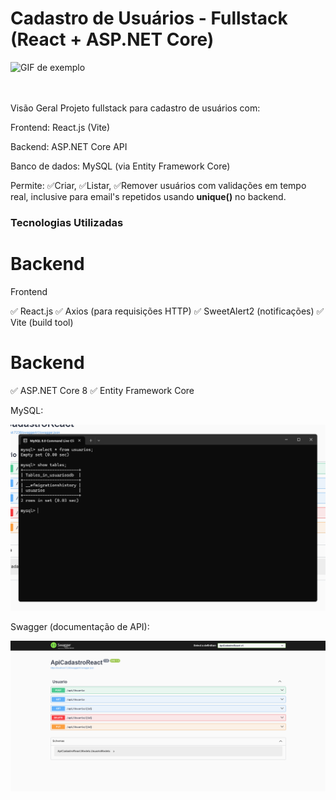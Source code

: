 <h1>Cadastro de Usuários - Fullstack (React + ASP.NET Core)</h1>

![GIF de exemplo](app.gif)

<br>
<br>
Visão Geral
Projeto fullstack para cadastro de usuários com:

Frontend: React.js (Vite)

Backend: ASP.NET Core API

Banco de dados: MySQL (via Entity Framework Core)

Permite: 
        ✅Criar, 
        ✅Listar,
        ✅Remover usuários com validações em tempo real, inclusive para email's repetidos usando <strong>unique()</strong> no backend.


<h3>Tecnologias Utilizadas</h3>

<h1>Backend</h1>Frontend

✅ React.js
✅ Axios (para requisições HTTP)
✅ SweetAlert2 (notificações)
✅ Vite (build tool)

<h1>Backend</h1>

✅ ASP.NET Core 8
✅ Entity Framework Core

MySQL:
<div>
  <img src="MySql.png" width="600px"/>
</div>

Swagger (documentação de API):
<div>
  <img src="Swagger.png" width="600px"/>
</div>
